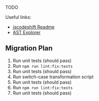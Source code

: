 TODO

Useful links:

- [jscodeshift Readme](https://github.com/facebook/jscodeshift)
- [AST Explorer](https://astexplorer.net/)

## Migration Plan

1. Run unit tests (should pass)
2. Run `npm run lint:fix:tests`
3. Run unit tests (should pass)
4. Run switch-case transformation script
5. Run unit tests (should pass)
6. Run `npm run lint:fix:tests`
7. Run unit tests (should pass)

